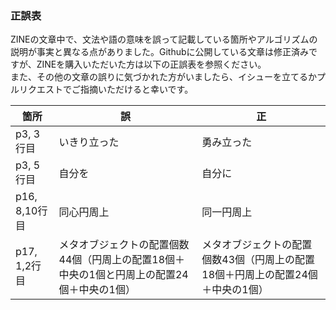 ### 正誤表

ZINEの文章中で、文法や語の意味を誤って記載している箇所やアルゴリズムの説明が事実と異なる点がありました。Githubに公開している文章は修正済みですが、ZINEを購入いただいた方は以下の正誤表を参照ください。  
また、その他の文章の誤りに気づかれた方がいましたら、イシューを立てるかプルリクエストでご指摘いただけると幸いです。

| 箇所  | 誤 | 正 |
| ------------- | ------------- | ------------- |
| p3, 3行目 | いきり立った | 勇み立った |
| p3, 5行目 | 自分を | 自分に |
| p16, 8,10行目 | 同心円周上 | 同一円周上 |
| p17, 1,2行目 | メタオブジェクトの配置個数44個（円周上の配置18個＋中央の1個と円周上の配置24個＋中央の1個） | メタオブジェクトの配置個数43個（円周上の配置18個＋円周上の配置24個＋中央の1個）|
